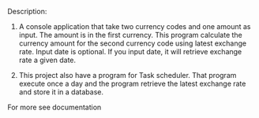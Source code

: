 Description:
1. A console application that take two currency codes and one amount as input. The amount is in the first currency. 
This program calculate the currency amount for the second currency code using latest exchange rate.
Input date is optional. If you input date, it will retrieve exchange rate a given date.

2. This project also have a program for Task scheduler. That program execute once a day and the program retrieve the latest
exchange rate and store it in a database.

For more see documentation